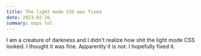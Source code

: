 ```yaml
---
title: The light mode CSS was fixed
date: 2023-02-26
summary: oops lol
---
```


I am a creature of darkness and I didn't realize how shit the light
mode CSS looked. I thought it was fine. Apparently it is not. I
hopefully fixed it.
